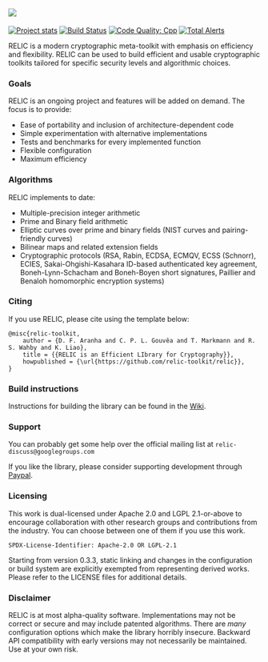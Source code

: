 ![](https://github.com/relic-toolkit/relic/blob/master/art/rlc_logo.png)
=====

[![Project stats](https://www.openhub.net/p/relic-toolkit/widgets/project_thin_badge.gif)](https://www.openhub.net/p/relic-toolkit)
[![Build Status](https://travis-ci.org/relic-toolkit/relic.svg?branch=master)](https://travis-ci.org/relic-toolkit/relic)
[![Code Quality: Cpp](https://img.shields.io/lgtm/grade/cpp/g/relic-toolkit/relic.svg?logo=lgtm&logoWidth=18)](https://lgtm.com/projects/g/relic-toolkit/relic/context:cpp)
[![Total Alerts](https://img.shields.io/lgtm/alerts/g/relic-toolkit/relic.svg?logo=lgtm&logoWidth=18)](https://lgtm.com/projects/g/relic-toolkit/relic/alerts)

RELIC is a modern cryptographic meta-toolkit with emphasis on efficiency and flexibility. RELIC can be used to build efficient and usable cryptographic toolkits tailored for specific security levels and algorithmic choices.

### Goals

RELIC is an ongoing project and features will be added on demand. The focus is to provide:

 * Ease of portability and inclusion of architecture-dependent code
 * Simple experimentation with alternative implementations
 * Tests and benchmarks for every implemented function
 * Flexible configuration
 * Maximum efficiency

### Algorithms

RELIC implements to date:

 * Multiple-precision integer arithmetic
 * Prime and Binary field arithmetic
 * Elliptic curves over prime and binary fields (NIST curves and pairing-friendly curves)
 * Bilinear maps and related extension fields
 * Cryptographic protocols (RSA, Rabin, ECDSA, ECMQV, ECSS (Schnorr), ECIES, Sakai-Ohgishi-Kasahara ID-based authenticated key agreement, Boneh-Lynn-Schacham and Boneh-Boyen short signatures, Paillier and Benaloh homomorphic encryption systems)

### Citing

If you use RELIC, please cite using the template below:

    @misc{relic-toolkit,
        author = {D. F. Aranha and C. P. L. Gouvêa and T. Markmann and R. S. Wahby and K. Liao},        
        title = {{RELIC is an Efficient LIbrary for Cryptography}},
        howpublished = {\url{https://github.com/relic-toolkit/relic}},
    }

### Build instructions

Instructions for building the library can be found in the [Wiki](https://github.com/relic-toolkit/relic/wiki/Building).

### Support

You can probably get some help over the official mailing list at `relic-discuss@googlegroups.com`

If you like the library, please consider supporting development through [Paypal](https://www.paypal.com/cgi-bin/webscr?cmd=_donations&business=R7D6ZE3BLMTF2&lc=BR&item_name=RELIC%20Development&currency_code=USD&bn=PP%2dDonationsBF%3abtn_donateCC_LG%2egif%3aNonHosted).

### Licensing

This work is dual-licensed under Apache 2.0 and LGPL 2.1-or-above to encourage collaboration with other research groups and contributions from the industry. You can choose between one of them if you use this work.

`SPDX-License-Identifier: Apache-2.0 OR LGPL-2.1`

Starting from version 0.3.3, static linking and changes in the configuration or build system are explicitly exempted from representing derived works. Please refer to the LICENSE files for additional details.

### Disclaimer

RELIC is at most alpha-quality software. Implementations may not be correct or secure and may include patented algorithms. There are *many* configuration options which make the library horribly insecure. Backward API compatibility with early versions may not necessarily be maintained. Use at your own risk.
